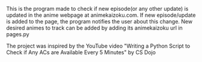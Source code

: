 This is the program made to check if new episode(or any other update) is updated in the anime webpage at animekaizoku.com. If new episode/update is added to the page, the program notifies the user about this change. New desired animes to track can be added by adding its animekaizoku url in pages.py

The project was inspired by the YouTube video "Writing a Python Script to Check if Any ACs are Available Every 5 Minutes" by CS Dojo
